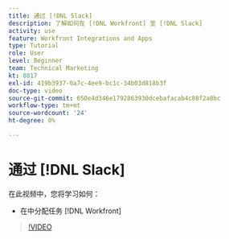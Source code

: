 ```yaml
---
title: 通过 [!DNL Slack]
description: 了解如何在 [!DNL Workfront] 至 [!DNL Slack]
activity: use
feature: Workfront Integrations and Apps
type: Tutorial
role: User
level: Beginner
team: Technical Marketing
kt: 8817
exl-id: 419b3937-0a7c-4ee9-bc1c-34b03d818b3f
doc-type: video
source-git-commit: 650e4d346e1792863930dcebafacab4c88f2a8bc
workflow-type: tm+mt
source-wordcount: '24'
ht-degree: 0%

---
```


# 通过 [!DNL Slack]

在此视频中，您将学习如何：

* 在中分配任务 [!DNL Workfront]

>[!VIDEO](https://video.tv.adobe.com/v/335117/?quality=12&learn=on)
